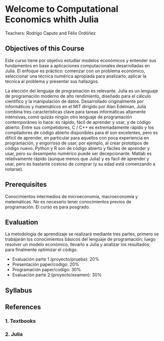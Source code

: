 # Welcome to Computational Economics whith Julia

Teachers: Rodrigo Caputo and Félix Ordóñez


## Objectives of this Course 
Este curso tiene por objetivo estudiar modelos económicos y entender sus fundamentos en base a aplicaciones computacionales desarrolladas en Julia. El enfoque es práctico: comenzar con un problema económico, seleccionar una técnica numérica apropiada para analizarlo, aplicar la técnica al problema y presentar sus hallazgos.

La elección del lenguaje de programación es relevante. Julia es un lenguaje de programación moderno de alto rendimiento, diseñado para el cálculo científico y la manipulación de datos. Desarrollado originalmente por informáticos y matemáticos en el MIT dirigido por Alan Edelman, Julia combina tres características clave para tareas informáticas altamente intensivas, como quizás ningún otro lenguaje de programación contemporáneo lo hace: es rápido, fácil de aprender y usar, y de código abierto. Entre sus competidores, C / C++ es extremadamente rápido y los compiladores de código abierto disponibles para él son excelentes, pero es difícil de aprender, en particular para aquellos con poca experiencia en programación, y engorroso de usar, por ejemplo, al crear prototipos de código nuevo. Python y R son de código abierto y fáciles de aprender y usar, pero su desempeño numérico puede ser decepcionante. Matlab es relativamente rápido (aunque menos que Julia) y es fácil de aprender y usar, pero es bastante costoso de comprar (y su edad está comenzando a notarse).

## Prerequisites 
Conocimientos intermedios de microeconomía, macroeconomía y metemáticas. No es necesario tener conocimientos previos de programación. El curso es para posgrado.

## Evaluation
La metodología de aprendizaje se realizará mediante tres partes, primero se trabajarán los conocimientos básicos del lenguaje de programación; luego resolver un modelo económico, llevarlo a Julia y analizar los resultados; para finalmente optimizar el código.


- Evaluación parte 1 (proyecto/prueba): 20%
- Presentación paper/codigo: 20% 
- Programación paper/codigo: 30%
- Evaluación parte 2 (proyecto/examen): 30%


## Syllabus


## References

### 1. Textbooks

### 2. Julia 




```{tableofcontents}
```